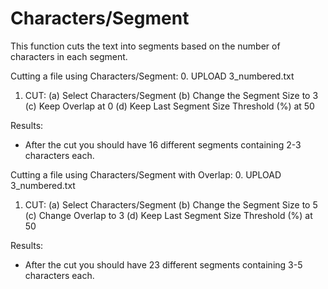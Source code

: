 # Characters/Segment

This function cuts the text into segments based on the number of characters in each segment.

Cutting a file using Characters/Segment:
0. UPLOAD 3_numbered.txt

1. CUT: 
    (a) Select Characters/Segment
    (b) Change the Segment Size to 3
    (c) Keep Overlap at 0
    (d) Keep Last Segment Size Threshold (%) at 50

Results:
- After the cut you should have 16 different segments containing 2-3 characters each. 


Cutting a file using Characters/Segment with Overlap:
0. UPLOAD 3_numbered.txt
1. CUT: 
    (a) Select Characters/Segment
    (b) Change the Segment Size to 5
    (c) Change Overlap to 3
    (d) Keep Last Segment Size Threshold (%) at 50

Results:
- After the cut you should have 23 different segments containing 3-5 characters each. 
